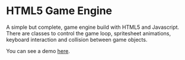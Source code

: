 # HTML5 Game Engine

A simple but complete, game engine build with HTML5 and Javascript. There are classes to control the game loop, spritesheet animations, keyboard interaction and collision between game objects.

You can see a demo [here](http://cauequeiroz.com.br/game-engine).
